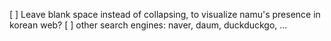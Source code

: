 [ ] Leave blank space instead of collapsing, to visualize namu's presence in korean web?
[ ] other search engines: naver, daum, duckduckgo, ...